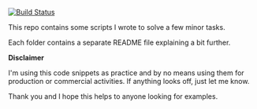 [![Build Status](https://dev.azure.com/marianog9/marianog9/_apis/build/status/marianogg9.scripts?branchName=master)](https://dev.azure.com/marianog9/marianog9/_build/latest?definitionId=1&branchName=master)

This repo contains some scripts I wrote to solve a few minor tasks.

Each folder contains a separate README file explaining a bit further.

**Disclaimer** 

I'm using this code snippets as practice and by no means using them for production or commercial activities. If anything looks off, just let me know.

Thank you and I hope this helps to anyone looking for examples.
